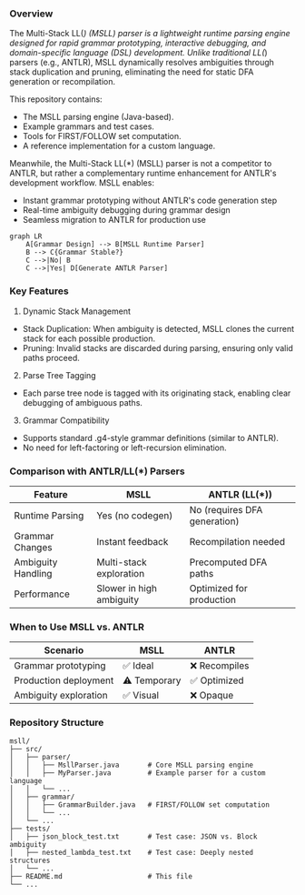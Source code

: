 ### Overview
The Multi-Stack LL(*) (MSLL) parser is a lightweight runtime parsing engine designed for rapid grammar prototyping, interactive debugging, and domain-specific language (DSL) development. Unlike traditional LL(*) parsers (e.g., ANTLR), MSLL dynamically resolves ambiguities through stack duplication and pruning, eliminating the need for static DFA generation or recompilation.

This repository contains:
- The MSLL parsing engine (Java-based).
- Example grammars and test cases.
- Tools for FIRST/FOLLOW set computation.
- A reference implementation for a custom language.

Meanwhile, the Multi-Stack LL(*) (MSLL) parser is not a competitor to ANTLR, but rather a complementary runtime enhancement for ANTLR's development workflow. MSLL enables:
- Instant grammar prototyping without ANTLR's code generation step
- Real-time ambiguity debugging during grammar design
- Seamless migration to ANTLR for production use

````mermaid
graph LR
    A[Grammar Design] --> B[MSLL Runtime Parser]
    B --> C{Grammar Stable?}
    C -->|No| B
    C -->|Yes| D[Generate ANTLR Parser]
````
### Key Features
1. Dynamic Stack Management
- Stack Duplication: When ambiguity is detected, MSLL clones the current stack for each possible production.
- Pruning: Invalid stacks are discarded during parsing, ensuring only valid paths proceed.

2. Parse Tree Tagging
- Each parse tree node is tagged with its originating stack, enabling clear debugging of ambiguous paths.

3. Grammar Compatibility
- Supports standard .g4-style grammar definitions (similar to ANTLR).
- No need for left-factoring or left-recursion elimination.

### Comparison with ANTLR/LL(*) Parsers
|Feature |	MSLL |	ANTLR (LL(*)) |
|--------|-------|----------------|
|Runtime Parsing |	Yes (no codegen)	| No (requires DFA generation)|
|Grammar Changes |	Instant feedback	| Recompilation needed |
|Ambiguity Handling |	Multi-stack exploration |	Precomputed DFA paths|
|Performance |	Slower in high ambiguity |	Optimized for production |

### When to Use MSLL vs. ANTLR
|Scenario |	MSLL |	ANTLR|
|---------|------|-------|
|Grammar prototyping |	✅ Ideal |	❌ Recompiles|
|Production deployment |	⚠️ Temporary |	✅ Optimized|
|Ambiguity exploration	| ✅ Visual	| ❌ Opaque|

### Repository Structure
````
msll/  
├── src/  
│   ├── parser/  
│   │   ├── MsllParser.java       # Core MSLL parsing engine  
│   │   ├── MyParser.java         # Example parser for a custom language  
│   │   └── ...  
│   ├── grammar/  
│   │   ├── GrammarBuilder.java   # FIRST/FOLLOW set computation  
│   │   └── ...  
│   └── ...  
├── tests/  
│   ├── json_block_test.txt       # Test case: JSON vs. Block ambiguity  
│   ├── nested_lambda_test.txt    # Test case: Deeply nested structures  
│   └── ...  
├── README.md                     # This file  
└── ...  
````
